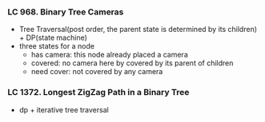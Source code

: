 ### LC 968. Binary Tree Cameras
* Tree Traversal(post order, the parent state is determined by its children) + DP(state machine)
* three states for a node
  * has camera: this node already placed a camera
  * covered: no camera here by covered by its parent of children
  * need cover: not covered by any camera

### LC 1372. Longest ZigZag Path in a Binary Tree
* dp + iterative tree traversal